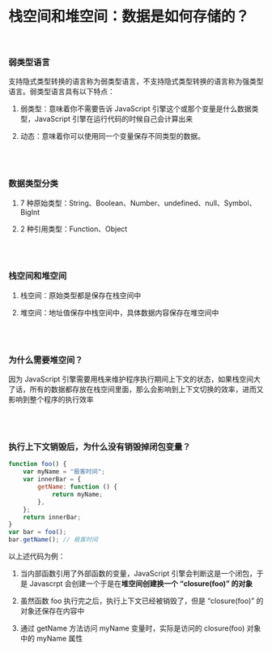 # 栈空间和堆空间：数据是如何存储的？

</br>

### 弱类型语言

支持隐式类型转换的语言称为弱类型语言，不支持隐式类型转换的语言称为强类型语言。弱类型语言具有以下特点：

1. 弱类型：意味着你不需要告诉 JavaScript 引擎这个或那个变量是什么数据类型，JavaScript 引擎在运行代码的时候自己会计算出来

2. 动态：意味着你可以使用同一个变量保存不同类型的数据。

</br>
</br>

### 数据类型分类

1. 7 种原始类型：String、Boolean、Number、undefined、null、Symbol、BigInt

2. 2 种引用类型：Function、Object

</br>
</br>

### 栈空间和堆空间

1. 栈空间：原始类型都是保存在栈空间中

2. 堆空间：地址值保存中栈空间中，具体数据内容保存在堆空间中

</br>
</br>

### 为什么需要堆空间？

因为 JavaScript 引擎需要用栈来维护程序执行期间上下文的状态，如果栈空间大了话，所有的数据都存放在栈空间里面，那么会影响到上下文切换的效率，进而又影响到整个程序的执行效率

</br>
</br>

### 执行上下文销毁后，为什么没有销毁掉闭包变量？

```javascript
function foo() {
    var myName = "极客时间";
    var innerBar = {
        getName: function () {
            return myName;
        },
    };
    return innerBar;
}
var bar = foo();
bar.getName(); // 极客时间
```

以上述代码为例：

1. 当内部函数引用了外部函数的变量，JavaScript 引擎会判断这是一个闭包，于是 Javascrpt 会创建一个于是在**堆空间创建换一个 “closure(foo)” 的对象**

2. 虽然函数 foo 执行完之后，执行上下文已经被销毁了，但是 “closure(foo)” 的对象还保存在内容中

3. 通过 getName 方法访问 myName 变量时，实际是访问的 closure(foo) 对象中的 myName 属性

</br>
</br>
